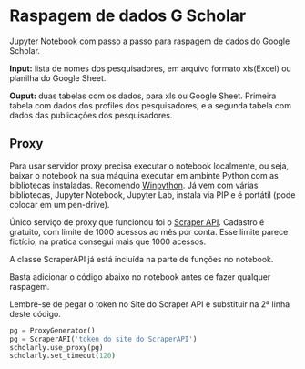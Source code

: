 # Raspagem de dados G Scholar

Jupyter Notebook com passo a passo para raspagem de dados do Google Scholar.


__Input:__ lista de nomes dos pesquisadores, em arquivo formato xls(Excel) ou planilha do Google Sheet.

__Ouput:__ duas tabelas com os dados, para xls ou Google Sheet. Primeira tabela com dados dos profiles dos pesquisadores, e a segunda tabela com dados das publicações dos pesquisadores.

## Proxy

Para usar servidor proxy precisa executar o notebook localmente, ou seja, baixar o notebook na sua máquina executar em ambinte Python com as bibliotecas instaladas. Recomendo [Winpython](https://winpython.github.io/). Já vem com várias bibliotecas, Jupyter Notebook, Jupyter Lab, instala via PIP e é portátil (pode colocar em um pen-drive).

Único serviço de proxy que funcionou foi o [Scraper API](https://www.scraperapi.com/). Cadastro é gratuito, com limite de 1000 acessos ao mês por conta. Esse limite parece fictício, na pratica consegui mais que 1000 acessos.

A classe ScraperAPI já está incluída na parte de funções no notebook.

Basta adicionar o código abaixo no notebook antes de fazer qualquer raspagem.

Lembre-se de pegar o token no Site do Scraper API e substituir na 2ª linha deste código.

```python
pg = ProxyGenerator()
pg = ScraperAPI('token do site do ScraperAPI')
scholarly.use_proxy(pg)
scholarly.set_timeout(120)
```
